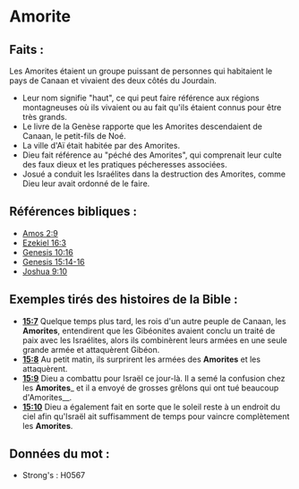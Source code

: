# Amorite

## Faits :

Les Amorites étaient un groupe puissant de personnes qui habitaient le pays de Canaan et vivaient des deux côtés du Jourdain.

* Leur nom signifie "haut", ce qui peut faire référence aux régions montagneuses où ils vivaient ou au fait qu'ils étaient connus pour être très grands.
* Le livre de la Genèse rapporte que les Amorites descendaient de Canaan, le petit-fils de Noé.
* La ville d'Aï était habitée par des Amorites.
* Dieu fait référence au "péché des Amorites", qui comprenait leur culte des faux dieux et les pratiques pécheresses associées.
* Josué a conduit les Israélites dans la destruction des Amorites, comme Dieu leur avait ordonné de le faire.

## Références bibliques :

* [Amos 2:9](rc://en/tn/help/amo/02/09)
* [Ezekiel 16:3](rc://en/tn/help/ezk/16/03)
* [Genesis 10:16](rc://en/tn/help/gen/10/16)
* [Genesis 15:14-16](rc://en/tn/help/gen/15/14)
* [Joshua 9:10](rc://en/tn/help/jos/09/10)

## Exemples tirés des histoires de la Bible :

* __[15:7](rc://en/tn/help/obs/15/07)__ Quelque temps plus tard, les rois d'un autre peuple de Canaan, les __Amorites__, entendirent que les Gibéonites avaient conclu un traité de paix avec les Israélites, alors ils combinèrent leurs armées en une seule grande armée et attaquèrent Gibéon.
* __[15:8](rc://en/tn/help/obs/15/08)__ Au petit matin, ils surprirent les armées des __Amorites__ et les attaquèrent.
* __[15:9](rc://en/tn/help/obs/15/09)__ Dieu a combattu pour Israël ce jour-là. Il a semé la confusion chez les __Amorites___ et il a envoyé de grosses grêlons qui ont tué beaucoup d'Amorites__.
* __[15:10](rc://en/tn/help/obs/15/10)__ Dieu a également fait en sorte que le soleil reste à un endroit du ciel afin qu'Israël ait suffisamment de temps pour vaincre complètement les __Amorites__.

## Données du mot :

* Strong's : H0567
